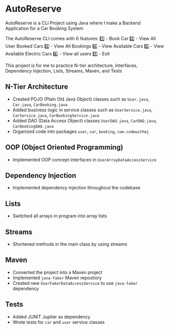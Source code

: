 # AutoReserve

AutoReserve is a CLI Project using Java where I make a Backend Application for a Car Booking System

The AutoReserve CLI comes with 6 features:
1️⃣ - Book Car
2️⃣ - View All User Booked Cars
3️⃣ - View All Bookings
4️⃣ - View Available Cars
5️⃣ - View Available Electric Cars
6️⃣ - View all users
7️⃣ - Exit

This project is for me to practice N-tier architecture, Interfaces, Dependency Injection, Lists, Streams, Maven, and Tests

## N-Tier Architecture
* Created POJO (Plain Old Java Object) classes such as `User.java`, `Car.java`, `CarBooking.java`
* Added business logic in service classes such as `UserService.java`, `CarService.java`, `CarBookingService.java`
* Added DAO (Data Access Object) classes `UserDAO.java`, `CarDAO.java`, `CarBookingDAO.java`
* Organized code into packages `user`, `car`, `booking`, `com.codewithej`

## OOP (Object Oriented Programming)
* Implemented OOP concept interfaces in `UserArrayDataAccessService`

## Dependency Injection
* Implemented dependency injection throughout the codebase

## Lists
* Switched all arrays in program into array lists

## Streams
* Shortened methods in the main class by using streams

## Maven
* Converted the project into a Maven project
* Implemented `java-faker` Maven repository
* Created new `UserFakerDataAccessService` to use `java-faker` dependency

## Tests
* Added JUNIT Jupiter as dependency
* Wrote tests for `car` and `user` service classes
